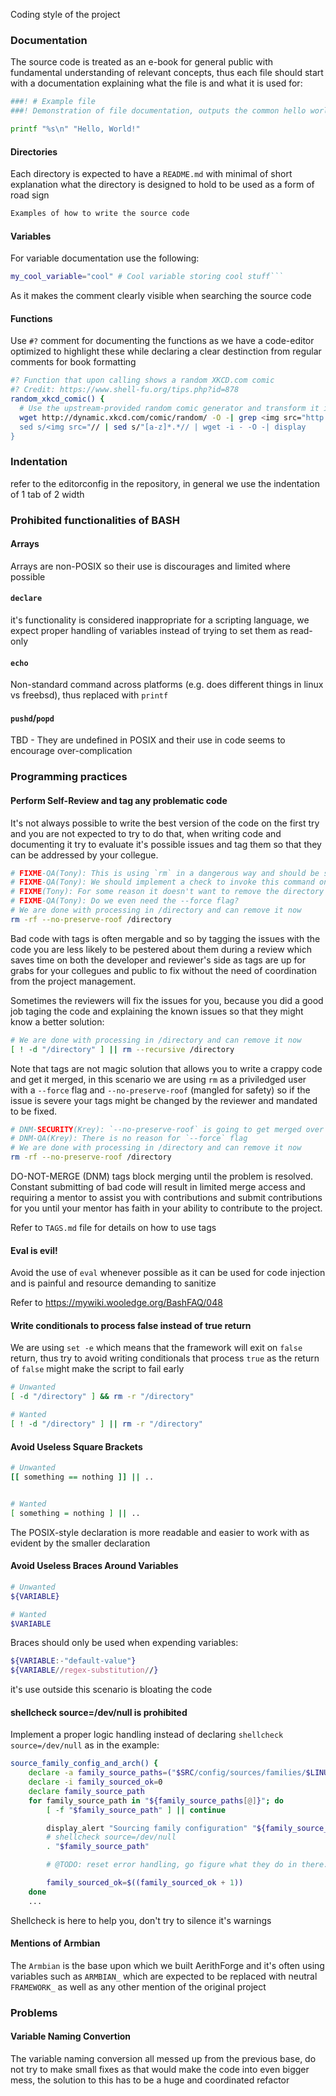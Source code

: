 Coding style of the project

### Documentation

The source code is treated as an e-book for general public with fundamental understanding of relevant concepts, thus each file should start with a documentation explaining what the file is and what it is used for:

```sh
###! # Example file
###! Demonstration of file documentation, outputs the common hello world

printf "%s\n" "Hello, World!"
```

#### Directories

Each directory is expected to have a `README.md` with minimal of short explanation what the directory is designed to hold to be used as a form of road sign

```md
Examples of how to write the source code
```

#### Variables

For variable documentation use the following:

```sh
my_cool_variable="cool" # Cool variable storing cool stuff```
```

As it makes the comment clearly visible when searching the source code

#### Functions

Use `#?` comment for documenting the functions as we have a code-editor optimized to highlight these while declaring a clear destinction from regular comments for book formatting

```sh
#? Function that upon calling shows a random XKCD.com comic
#? Credit: https://www.shell-fu.org/tips.php?id=878
random_xkcd_comic() {
  # Use the upstream-provided random comic generator and transform it into an HTML string for `display` to show
  wget http://dynamic.xkcd.com/comic/random/ -O -| grep <img src="http://imgs.xkcd.com/comics |
  sed s/<img src="// | sed s/"[a-z]*.*// | wget -i - -O -| display
}
```

### Indentation

refer to the editorconfig in the repository, in general we use the indentation of 1 tab of 2 width

### Prohibited functionalities of BASH

#### Arrays

Arrays are non-POSIX so their use is discourages and limited where possible

#### `declare`

it's functionality is considered inappropriate for a scripting language, we expect proper handling of variables instead of trying to set them as read-only


#### `echo`

Non-standard command across platforms (e.g. does different things in linux vs freebsd), thus replaced with `printf`

#### `pushd`/`popd`

TBD - They are undefined in POSIX and their use in code seems to encourage over-complication

### Programming practices

#### Perform Self-Review and tag any problematic code

It's not always possible to write the best version of the code on the first try and you are not expected to try to do that, when writing code and documenting it try to evaluate it's possible issues and tag them so that they can be addressed by your collegue.

```sh
# FIXME-QA(Tony): This is using `rm` in a dangerous way and should be sanitized
# FIXME-QA(Tony): We should implement a check to invoke this command only if `/directory` exists to avoid unexpected runtime
# FIXME(Tony): For some reason it doesn't want to remove the directory unless i parse `--no-preserve-roof`?
# FIXME-QA(Tony): Do we even need the --force flag?
# We are done with processing in /directory and can remove it now
rm -rf --no-preserve-roof /directory
```

Bad code with tags is often mergable and so by tagging the issues with the code you are less likely to be pestered about them during a review which saves time on both the developer and reviewer's side as tags are up for grabs for your collegues and public to fix without the need of coordination from the project management.

Sometimes the reviewers will fix the issues for you, because you did a good job taging the code and explaining the known issues so that they might know a better solution:

```sh
# We are done with processing in /directory and can remove it now
[ ! -d "/directory" ] || rm --recursive /directory
```

Note that tags are not magic solution that allows you to write a crappy code and get it merged, in this scenario we are using `rm` as a priviledged user with a `--force` flag and `--no-preserve-roof` (mangled for safety) so if the issue is severe your tags might be changed by the reviewer and mandated to be fixed.

```sh
# DNM-SECURITY(Krey): `--no-preserve-roof` is going to get merged over my dead body
# DNM-QA(Krey): There is no reason for `--force` flag
# We are done with processing in /directory and can remove it now
rm -rf --no-preserve-roof /directory
```

DO-NOT-MERGE (DNM) tags block merging until the problem is resolved. Constant submitting of bad code will result in limited merge access and requiring a mentor to assist you with contributions and submit contributions for you until your mentor has faith in your ability to contribute to the project.

Refer to `TAGS.md` file for details on how to use tags

#### Eval is evil!

Avoid the use of `eval` whenever possible as it can be used for code injection and is painful and resource demanding to sanitize

Refer to https://mywiki.wooledge.org/BashFAQ/048
#### Write conditionals to process false instead of true return

We are using `set -e` which means that the framework will exit on `false` return, thus try to avoid writing conditionals that process `true` as the return of `false` might make the script to fail early

```sh
# Unwanted
[ -d "/directory" ] && rm -r "/directory"

# Wanted
[ ! -d "/directory" ] || rm -r "/directory"
```

#### Avoid Useless Square Brackets

```sh
# Unwanted
[[ something == nothing ]] || ..


# Wanted
[ something = nothing ] || ..
```

The POSIX-style declaration is more readable and easier to work with as evident by the smaller declaration

#### Avoid Useless Braces Around Variables

```sh
# Unwanted
${VARIABLE}

# Wanted
$VARIABLE
```

Braces should only be used when expending variables:

```sh
${VARIABLE:-"default-value"}
${VARIABLE//regex-substitution//}
```

it's use outside this scenario is bloating the code

#### shellcheck source=/dev/null is prohibited

Implement a proper logic handling instead of declaring `shellcheck source=/dev/null` as in the example:

```sh
source_family_config_and_arch() {
	declare -a family_source_paths=("$SRC/config/sources/families/$LINUXFAMILY.conf" "$USERPATCHES_PATH/config/sources/families/$LINUXFAMILY.conf")
	declare -i family_sourced_ok=0
	declare family_source_path
	for family_source_path in "${family_source_paths[@]}"; do
		[ -f "$family_source_path" ] || continue

		display_alert "Sourcing family configuration" "${family_source_path}" "info"
		# shellcheck source=/dev/null
		. "$family_source_path"

		# @TODO: reset error handling, go figure what they do in there.

		family_sourced_ok=$((family_sourced_ok + 1))
	done
	...
```

Shellcheck is here to help you, don't try to silence it's warnings
#### Mentions of Armbian

The `Armbian` is the base upon which we built AerithForge and it's often using variables such as `ARMBIAN_` which are expected to be replaced with neutral `FRAMEWORK_` as well as any other mention of the original project

### Problems

#### Variable Naming Convertion

The variable naming conversion all messed up from the previous base, do not try to make small fixes as that would make the code into even bigger mess, the solution to this has to be a huge and coordinated refactor